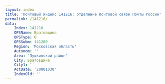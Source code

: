 ```yaml
---
layout: index
title: 'Почтовый индекс 141216: отделение почтовой связи Почты России'
permalink: /141216/
data:
    Index: 141216
    OPSName: Братовщина
    OPSType: О
    OPSSubm: 141200
    Region: 'Московская область'
    Autonom: ''
    Area: 'Пушкинский район'
    City: Братовщина
    City1: ''
    ActDate: '20001030'
    IndexOld: ''
---
```

